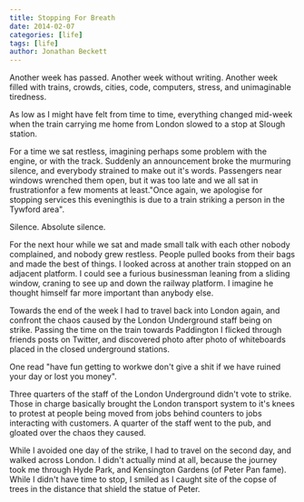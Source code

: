 ```yaml
---
title: Stopping For Breath
date: 2014-02-07
categories: [life]
tags: [life]
author: Jonathan Beckett
---
```


Another week has passed. Another week without writing. Another week filled with trains, crowds, cities, code, computers, stress, and unimaginable tiredness.

As low as I might have felt from time to time, everything changed mid-week when the train carrying me home from London slowed to a stop at Slough station.

For a time we sat restless, imagining perhaps some problem with the engine, or with the track. Suddenly an announcement broke the murmuring silence, and everybody strained to make out it's words. Passengers near windows wrenched them open, but it was too late and we all sat in frustrationfor a few moments at least."Once again, we apologise for stopping services this eveningthis is due to a train striking a person in the Tywford area".

Silence. Absolute silence.

For the next hour while we sat and made small talk with each other nobody complained, and nobody grew restless. People pulled books from their bags and made the best of things. I looked across at another train stopped on an adjacent platform. I could see a furious businessman leaning from a sliding window, craning to see up and down the railway platform. I imagine he thought himself far more important than anybody else.

Towards the end of the week I had to travel back into London again, and confront the chaos caused by the London Underground staff being on strike. Passing the time on the train towards Paddington I flicked through friends posts on Twitter, and discovered photo after photo of whiteboards placed in the closed underground stations.

One read "have fun getting to workwe don't give a shit if we have ruined your day or lost you money".

Three quarters of the staff of the London Underground didn't vote to strike. Those in charge basically brought the London transport system to it's knees to protest at people being moved from jobs behind counters to jobs interacting with customers. A quarter of the staff went to the pub, and gloated over the chaos they caused.

While I avoided one day of the strike, I had to travel on the second day, and walked across London. I didn't actually mind at all, because the journey took me through Hyde Park, and Kensington Gardens (of Peter Pan fame). While I didn't have time to stop, I smiled as I caught site of the copse of trees in the distance that shield the statue of Peter.